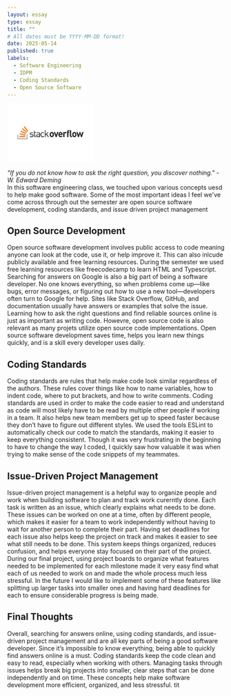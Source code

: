 ```yaml
---
layout: essay
type: essay
title: ""
# All dates must be YYYY-MM-DD format!
date: 2025-05-14
published: true
labels:
  - Software Engineering
  - IDPM
  - Coding Standards
  - Open Source Software
---
```


<img width="200px" class="rounded float-start pe-4" src="../img/reflect_swe/reflect_swe.png">
<br>

*"If you do not know how to ask the right question, you discover nothing." - W. Edward Deming*
<br>
In this software engineering class, we touched upon various concepts uesd to help make good software. Some of the most important ideas I feel we've come across through out the semester are open source software development, coding standards, and issue driven project management

## Open Source Development

Open source software development involves public access to code meaning anyone can look at the code, use it, or help improve it. This can also inlcude publicly available and free learning resources. During the semester we used free learning resources like freecodecamp to learn HTML and Typescript. Searching for answers on Google is also a big part of being a software developer. No one knows everything, so when problems come up—like bugs, error messages, or figuring out how to use a new tool—developers often turn to Google for help. Sites like Stack Overflow, GitHub, and documentation usually have answers or examples that solve the issue. Learning how to ask the right questions and find reliable sources online is just as important as writing code. Howevre, open source code is also relevant as many projets utilize open source code implementations. Open source software development saves time, helps you learn new things quickly, and is a skill every developer uses daily.

## Coding Standards

Coding standards are rules that help make code look similar regardless of the authors. These rules cover things like how to name variables, how to indent code, where to put brackets, and how to write comments. Coding standards are used in order to make the code easier to read and understand as code will most likely have to be read by multiple other people if working in a team. It also helps new team members get up to speed faster because they don’t have to figure out different styles. We used the tools ESLint to automatically check our code to match the standards, making it easier to keep everything consistent. Though it was very frustrating in the beginning to have to change the way I coded, I quickly saw how valuable it was when trying to make sense of the code snippets of my teammates.


## Issue-Driven Project Management

Issue-driven project management is a helpful way to organize people and work when building software to plan and track work curerntly done. Each task is written as an issue, which clearly explains what needs to be done. These issues can be worked on one at a time, often by different people, which makes it easier for a team to work independently without having to wait for another person to complete their part. Having set deadlines for each issue also helps keep the project on track and makes it easier to see what still needs to be done. This system keeps things organized, reduces confusion, and helps everyone stay focused on their part of the project. During our final project, using project boards to organize what features needed to be implemented for each milestone made it very easy find what each of us needed to work on and made the whole process much less stressful. In the future I would like to implement some of these features like splitting up larger tasks into smaller ones and having hard deadlines for each to ensure considerable progress is being made.


## Final Thoughts

Overall, searching for answers online, using coding standards, and issue-driven project management and are all key parts of being a good software developer. Since it’s impossible to know everything, being able to quickly find answers online is a must. Coding standards keep the code clean and easy to read, especially when working with others. Managing tasks through issues helps break big projects into smaller, clear steps that can be done independently and on time. These concepts help make software development more efficient, organized, and less stressful.
tit

